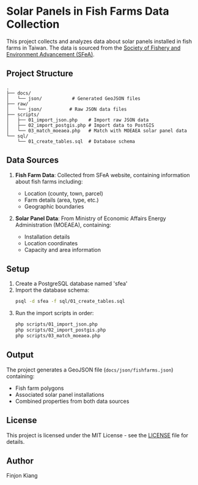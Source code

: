 # Solar Panels in Fish Farms Data Collection

This project collects and analyzes data about solar panels installed in fish farms in Taiwan. The data is sourced from the [Society of Fishery and Environment Advancement (SFeA)](https://www.sfea.org.tw/).

## Project Structure

```
.
├── docs/
│   └── json/           # Generated GeoJSON files
├── raw/
│   └── json/          # Raw JSON data files
├── scripts/
│   ├── 01_import_json.php    # Import raw JSON data
│   ├── 02_import_postgis.php # Import data to PostGIS
│   └── 03_match_moeaea.php   # Match with MOEAEA solar panel data
└── sql/
    └── 01_create_tables.sql  # Database schema
```

## Data Sources

1. **Fish Farm Data**: Collected from SFeA website, containing information about fish farms including:
   - Location (county, town, parcel)
   - Farm details (area, type, etc.)
   - Geographic boundaries

2. **Solar Panel Data**: From Ministry of Economic Affairs Energy Administration (MOEAEA), containing:
   - Installation details
   - Location coordinates
   - Capacity and area information

## Setup

1. Create a PostgreSQL database named 'sfea'
2. Import the database schema:
   ```bash
   psql -d sfea -f sql/01_create_tables.sql
   ```
3. Run the import scripts in order:
   ```bash
   php scripts/01_import_json.php
   php scripts/02_import_postgis.php
   php scripts/03_match_moeaea.php
   ```

## Output

The project generates a GeoJSON file (`docs/json/fishfarms.json`) containing:
- Fish farm polygons
- Associated solar panel installations
- Combined properties from both data sources

## License

This project is licensed under the MIT License - see the [LICENSE](LICENSE) file for details.

## Author

Finjon Kiang 